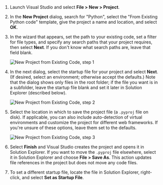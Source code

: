 1. Launch Visual Studio and select **File > New > Project**.

1. In the **New Project** dialog, search for "Python", select the "From Existing Python code" template, give the project a name and location, and select **OK**.

1. In the wizard that appears, set the path to your existing code, set a filter for file types, and specify any search paths that your project requires, then select **Next**. If you don't know what search paths are, leave that field blank.

    ![New Project from Existing Code, step 1](../media/projects-from-existing-1.png)

1. In the next dialog, select the startup file for your project and select **Next**. (If desired, select an environment; otherwise accept the defaults.) Note that the dialog shows only files in the root folder; if the file you want is in a subfolder, leave the startup file blank and set it later in Solution Explorer (described below). 

    ![New Project from Existing Code, step 2](../media/projects-from-existing-2.png)

1. Select the location in which to save the project file (a `.pyproj` file on disk). If applicable, you can also include auto-detection of virtual environments and customize the project for different web frameworks. If you're unsure of these options, leave them set to the defaults.

    ![New Project from Existing Code, step 3](../media/projects-from-existing-3.png)

1.  Select **Finish** and Visual Studio creates the project and opens it in Solution Explorer. If you want to move the `.pyproj` file elsewhere, select it in Solution Explorer and choose **File > Save As**. This action updates file references in the project but does not move any code files.

1. To set a different startup file, locate the file in Solution Explorer, right-click, and select **Set as Startup File**.